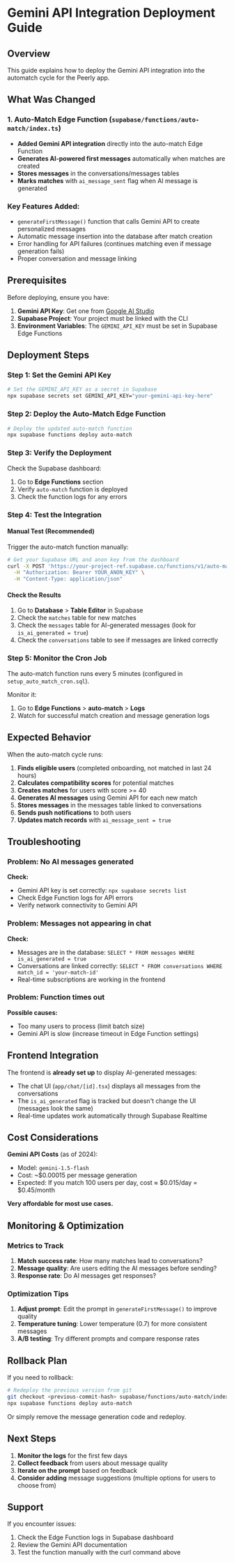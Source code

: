 # Gemini API Integration Deployment Guide

## Overview
This guide explains how to deploy the Gemini API integration into the automatch cycle for the Peerly app.

## What Was Changed

### 1. Auto-Match Edge Function (`supabase/functions/auto-match/index.ts`)
- **Added Gemini API integration** directly into the auto-match Edge Function
- **Generates AI-powered first messages** automatically when matches are created
- **Stores messages** in the conversations/messages tables
- **Marks matches** with `ai_message_sent` flag when AI message is generated

### Key Features Added:
- `generateFirstMessage()` function that calls Gemini API to create personalized messages
- Automatic message insertion into the database after match creation
- Error handling for API failures (continues matching even if message generation fails)
- Proper conversation and message linking

## Prerequisites

Before deploying, ensure you have:

1. **Gemini API Key**: Get one from [Google AI Studio](https://makersuite.google.com/app/apikey)
2. **Supabase Project**: Your project must be linked with the CLI
3. **Environment Variables**: The `GEMINI_API_KEY` must be set in Supabase Edge Functions

## Deployment Steps

### Step 1: Set the Gemini API Key

```bash
# Set the GEMINI_API_KEY as a secret in Supabase
npx supabase secrets set GEMINI_API_KEY="your-gemini-api-key-here"
```

### Step 2: Deploy the Auto-Match Edge Function

```bash
# Deploy the updated auto-match function
npx supabase functions deploy auto-match
```

### Step 3: Verify the Deployment

Check the Supabase dashboard:
1. Go to **Edge Functions** section
2. Verify `auto-match` function is deployed
3. Check the function logs for any errors

### Step 4: Test the Integration

#### Manual Test (Recommended)
Trigger the auto-match function manually:

```bash
# Get your Supabase URL and anon key from the dashboard
curl -X POST 'https://your-project-ref.supabase.co/functions/v1/auto-match' \
  -H "Authorization: Bearer YOUR_ANON_KEY" \
  -H "Content-Type: application/json"
```

#### Check the Results
1. Go to **Database** > **Table Editor** in Supabase
2. Check the `matches` table for new matches
3. Check the `messages` table for AI-generated messages (look for `is_ai_generated = true`)
4. Check the `conversations` table to see if messages are linked correctly

### Step 5: Monitor the Cron Job

The auto-match function runs every 5 minutes (configured in `setup_auto_match_cron.sql`).

Monitor it:
1. Go to **Edge Functions** > **auto-match** > **Logs**
2. Watch for successful match creation and message generation logs

## Expected Behavior

When the auto-match cycle runs:

1. **Finds eligible users** (completed onboarding, not matched in last 24 hours)
2. **Calculates compatibility scores** for potential matches
3. **Creates matches** for users with score >= 40
4. **Generates AI messages** using Gemini API for each new match
5. **Stores messages** in the messages table linked to conversations
6. **Sends push notifications** to both users
7. **Updates match records** with `ai_message_sent = true`

## Troubleshooting

### Problem: No AI messages generated
**Check:**
- Gemini API key is set correctly: `npx supabase secrets list`
- Check Edge Function logs for API errors
- Verify network connectivity to Gemini API

### Problem: Messages not appearing in chat
**Check:**
- Messages are in the database: `SELECT * FROM messages WHERE is_ai_generated = true`
- Conversations are linked correctly: `SELECT * FROM conversations WHERE match_id = 'your-match-id'`
- Real-time subscriptions are working in the frontend

### Problem: Function times out
**Possible causes:**
- Too many users to process (limit batch size)
- Gemini API is slow (increase timeout in Edge Function settings)

## Frontend Integration

The frontend is **already set up** to display AI-generated messages:
- The chat UI (`app/chat/[id].tsx`) displays all messages from the conversations
- The `is_ai_generated` flag is tracked but doesn't change the UI (messages look the same)
- Real-time updates work automatically through Supabase Realtime

## Cost Considerations

**Gemini API Costs** (as of 2024):
- Model: `gemini-1.5-flash`
- Cost: ~$0.00015 per message generation
- Expected: If you match 100 users per day, cost ≈ $0.015/day = $0.45/month

**Very affordable for most use cases.**

## Monitoring & Optimization

### Metrics to Track
1. **Match success rate**: How many matches lead to conversations?
2. **Message quality**: Are users editing the AI messages before sending?
3. **Response rate**: Do AI messages get responses?

### Optimization Tips
1. **Adjust prompt**: Edit the prompt in `generateFirstMessage()` to improve quality
2. **Temperature tuning**: Lower temperature (0.7) for more consistent messages
3. **A/B testing**: Try different prompts and compare response rates

## Rollback Plan

If you need to rollback:

```bash
# Redeploy the previous version from git
git checkout <previous-commit-hash> supabase/functions/auto-match/index.ts
npx supabase functions deploy auto-match
```

Or simply remove the message generation code and redeploy.

## Next Steps

1. **Monitor the logs** for the first few days
2. **Collect feedback** from users about message quality
3. **Iterate on the prompt** based on feedback
4. **Consider adding** message suggestions (multiple options for users to choose from)

## Support

If you encounter issues:
1. Check the Edge Function logs in Supabase dashboard
2. Review the Gemini API documentation
3. Test the function manually with the curl command above
